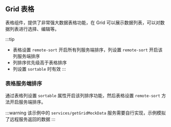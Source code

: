 <div class="demo-header">
<p class="overviewicon">
  <span class="wapi-list-form"/>
</p>

## Grid 表格

<nova-uxlink widget-name="Grid"></nova-uxlink>

表格组件，提供了非常强大数据表格功能，在 Grid 可以展示数据列表，可以对数据列表进行选择、编辑等。
</div>

:::tip
* 表格设置 `remote-sort` 开启所有列服务端排序，列设置 `remote-sort` 开启该列服务端排序
* 列排序优先级高于表格排序
* 列设置 `sortable` 时有效
:::

### 表格服务端排序

通过表格列设置 `sortable` 属性开启该列排序功能，然后表格设置 `remote-sort` 方法开启服务端排序。

:::warning
该示例中的 `services/getGridMockData` 服务需要自行实现，示例模拟了远程服务返回的数据
:::

<nova-demo-view link="grid/sort/server-sort"></nova-demo-view>
